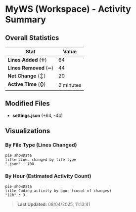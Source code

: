 # MyWS (Workspace) - Activity Summary 

## Overall Statistics

| Stat                   | Value                                                             |
| ---------------------- | ----------------------------------------------------------------- |
| **Lines Added** (➕)   | 64                                          |
| **Lines Removed** (➖) | 44                                        |
| **Net Change** (↕)    | 20                |
| **Active Time** (⌚)   | 2 minutes |


## Modified Files
- **settings.json** (+64, -44)

## Visualizations

### By File Type (Lines Changed)

```mermaid
pie showData
title Lines changed by file type
".json" : 108
```

### By Hour (Estimated Activity Count)

```mermaid
pie showData
title Coding activity by hour (count of changes)
"11h" : 3
```


> **Last Updated:** 08/04/2025, 11:13:41